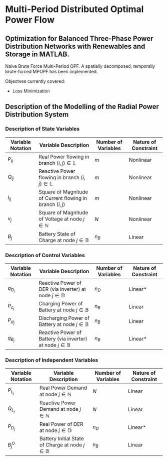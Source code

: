 # Multi-Period Distributed Optimal Power Flow
## Optimization for Balanced Three-Phase Power Distribution Networks with Renewables and Storage in MATLAB. 
Naive Brute Force Multi-Period OPF. A spatially decomposed, temporally brute-forced MPOPF has been implemented.

Objectves currently covered: 
- Loss Minimization

## Description of the Modelling of the Radial Power Distribution System

### Description of State Variables

| Variable Notation | Variable Description                                      | Number of Variables | Nature of Constraint |
|-------------------|-----------------------------------------------------------|---------------------|----------------------|
| $P_{ij}$          | Real Power flowing in branch $(i, j) \in \mathbb{L}$      | $m$                 | Nonlinear            |
| $Q_{ij}$          | Reactive Power flowing in branch $(i, j) \in \mathbb{L}$  | $m$                 | Nonlinear            |
| $l_{ij}$          | Square of Magnitude of Current flowing in branch $(i, j)$ | $m$                 | Nonlinear            |
| $v_{j}$           | Square of Magnitude of Voltage at node $j \in \mathbb{N}$ | $N$                 | Nonlinear            |
| $B_{j}$           | Battery State of Charge at node $j \in \mathbb{B}$        | $n_{B}$             | Linear               |

### Description of Control Variables

| Variable Notation | Variable Description                                                | Number of Variables | Nature of Constraint |
|-------------------|---------------------------------------------------------------------|---------------------|----------------------|
| $q_{D_j}$         | Reactive Power of DER (via inverter) at node $j \in \mathbb{D}$     | $n_{D}$             | Linear*              |
| $P_{c_j}$         | Charging Power of Battery at node $j \in \mathbb{B}$                | $n_{B}$             | Linear               |
| $P_{d_j}$         | Discharging Power of Battery at node $j \in \mathbb{B}$             | $n_{B}$             | Linear               |
| $q_{B_j}$         | Reactive Power of Battery (via inverter) at node $j \in \mathbb{B}$ | $n_{B}$             | Linear*              |

### Description of Independent Variables

| Variable Notation | Variable Description                                       | Number of Variables | Nature of Constraint |
|-------------------|------------------------------------------------------------|---------------------|----------------------|
| $P_{L_j}$         | Real Power Demand at node $j \in \mathbb{N}$               | $N$                 | Linear               |
| $Q_{L_j}$         | Reactive Power Demand at node $j \in \mathbb{N}$           | $N$                 | Linear               |
| $P_{D_j}$         | Real Power of DER at node $j \in \mathbb{D}$               | $n_{D}$             | Linear*              |
| $B^{0}_{j}$       | Battery Initial State of Charge at node $j \in \mathbb{B}$ | $n_{B}$             | Linear               |


